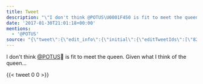 ```yaml
---
title: Tweet
description: "\"I don't think @POTUS\U0001F450 is fit to meet the queen. Given what I think of the queen...\""
date: '2017-01-30T21:01:18+00:00'
mentions:
  - '@POTUS'
source: "{\"tweet\":{\"edit_info\":{\"initial\":{\"editTweetIds\":[\"826183028988899328\"],\"editableUntil\":\"2017-01-30T22:39:18.506Z\",\"editsRemaining\":\"5\",\"isEditEligible\":true}},\"retweeted\":false,\"source\":\"<a href=\\\"http://twitter.com/download/android\\\" rel=\\\"nofollow\\\">Twitter for Android</a>\",\"entities\":{\"hashtags\":[],\"symbols\":[],\"user_mentions\":[{\"name\":\"President Biden\",\"screen_name\":\"POTUS\",\"indices\":[\"14\",\"20\"],\"id_str\":\"1349149096909668363\",\"id\":\"1349149096909668363\"}],\"urls\":[]},\"display_text_range\":[\"0\",\"82\"],\"favorite_count\":\"0\",\"id_str\":\"826183028988899328\",\"truncated\":false,\"retweet_count\":\"0\",\"id\":\"826183028988899328\",\"created_at\":\"Mon Jan 30 21:39:18 +0000 2017\",\"favorited\":false,\"full_text\":\"I don't think @POTUS\U0001F450 is fit to meet the queen. Given what I think of the queen...\",\"lang\":\"en\"}}"
---
```

I don't think [@POTUS](https://twitter.com/@POTUS)👐 is fit to meet the queen. Given what I think of the queen...
    
{{< tweet 0 0 >}}
    
